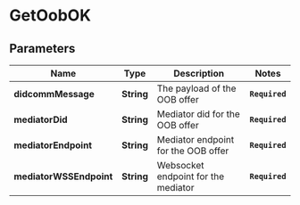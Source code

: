 # GetOobOK
## Parameters

| Name | Type | Description | Notes |
|------------ | ------------- | ------------- | -------------|
| **didcommMessage** | **String** | The payload of the OOB offer | **`Required`**   |
| **mediatorDid** | **String** | Mediator did for the OOB offer | **`Required`**   |
| **mediatorEndpoint** | **String** | Mediator endpoint for the OOB offer | **`Required`**   |
| **mediatorWSSEndpoint** | **String** | Websocket endpoint for the mediator | **`Required`**   |

